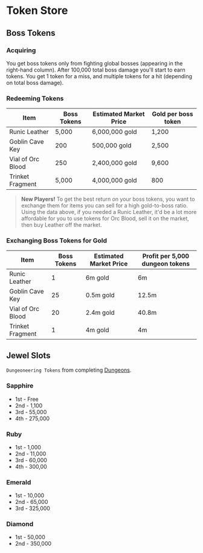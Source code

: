 # Token Store

## Boss Tokens

### Acquiring

You get boss tokens only from fighting global bosses (appearing in the right-hand column). After 100,000 total boss damage you'll start to earn tokens. You get 1 token for a miss, and multiple tokens for a hit (depending on total boss damage).

### Redeeming Tokens

| Item | Boss Tokens | Estimated Market Price | Gold per boss token
| ---- | ----------- | ---------------------- | --------------------
| Runic Leather | 5,000 | 6,000,000 gold | 1,200
| Goblin Cave Key | 200 | 500,000 gold | 2,500
| Vial of Orc Blood | 250 | 2,400,000 gold | 9,600
| Trinket Fragment | 5,000 | 4,000,000 gold | 800

> **New Players!** To get the best return on your boss tokens, you want to exchange them for items you can sell for a high gold-to-boss ratio. Using the data above, if you needed a Runic Leather, it'd be a lot more affordable for you to use tokens for Orc Blood, sell it on the market, then buy Leather off the market.

### Exchanging Boss Tokens for Gold

| Item | Boss Tokens | Estimated Market Price | Profit per 5,000 dungeon tokens
| ---- | ----------- | ---------------------- | --------------------
| Runic Leather | 1| 6m gold | 6m
| Goblin Cave Key | 25 | 0.5m gold | 12.5m
| Vial of Orc Blood | 20 | 2.4m gold | 40.8m
| Trinket Fragment | 1 | 4m gold | 4m


## Jewel Slots

`Dungeoneering Tokens` from completing [Dungeons](#dungeons.md).

### Sapphire

* 1st - Free
* 2nd - 1,100
* 3rd - 55,000
* 4th - 275,000

### Ruby

* 1st - 1,000
* 2nd - 11,000
* 3rd - 60,000
* 4th - 300,00

### Emerald

* 1st - 10,000
* 2nd - 65,000
* 3rd - 325,000	

### Diamond

* 1st - 50,000
* 2nd - 350,000